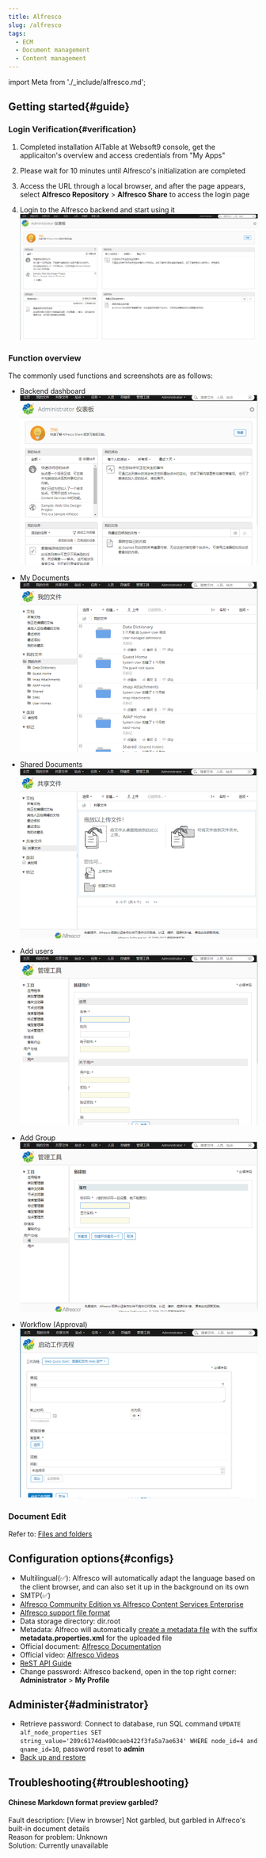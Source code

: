```yaml
---
title: Alfresco
slug: /alfresco
tags:
  - ECM
  - Document management
  - Content management
---
```


import Meta from './_include/alfresco.md';

<Meta name="meta" />


## Getting started{#guide}

### Login Verification{#verification}

1. Completed installation AITable at Websoft9 console, get the applicaiton's overview and access credentials from "My Apps"  

2. Please wait for 10 minutes until Alfresco's initialization are completed

3. Access the URL through a local browser, and after the page appears, select **Alfresco Repository** > **Alfresco Share** to access the login page

4. Login to the Alfresco backend and start using it
   ![](./assets/alfresco-consolegui-websoft9.png)


### Function overview

The commonly used functions and screenshots are as follows:

- Backend dashboard
  ![Alfresco Backend dashboard](./assets/alfresco-adminui-websoft9.png)

- My Documents
  ![Alfresco My Documents](./assets/alfresco-mydocs-websoft9.png)

- Shared Documents
  ![Alfresco Shared Documents](./assets/alfresco-sharedocs-websoft9.png)

- Add users
  ![Alfresco Add  users](./assets/alfresco-addusers-websoft9.png)

- Add Group
  ![Alfresco Add Group](./assets/alfresco-addgroup-websoft9.png)

- Workflow (Approval)
  ![Alfresco Workflow(Approval)](./assets/alfresco-workflow-websoft9.png)

### Document Edit

Refer to: [Files and folders](https://docs.alfresco.com/content-services/community/using/content/files-folders/)

## Configuration options{#configs}

- Multilingual(✅): Alfresco will automatically adapt the language based on the client browser, and can also set it up in the background on its own  
- SMTP(✅)  
- [Alfresco Community Edition vs Alfresco Content Services Enterprise](https://www.alfresco.com/alfresco-content-services-enterprise-vs-alfresco-community-edition)
- [Alfresco support file format](https://www.alfresco.com.cn/alfresco-formats)
- Data storage directory: dir.root
- Metadata: Alfreco will automatically [create a metadata file](https://docs.alfresco.com/content-services/latest/develop/repo-ext-points/metadata-extractors/) with the suffix **metadata.properties.xml** for the uploaded file  
- Official document: [Alfresco Documentation](https://docs.alfresco.com/content-services/community/using/content/) 
- Official video: [Alfresco Videos](https://docs.alfresco.com/content-services/latest/tutorial/video/)
- [ReST API Guide](https://docs.alfresco.com/content-services/latest/develop/rest-api-guide/)
- Change password: Alfresco backend, open in the top right corner: **Administrator** > **My Profile**

## Administer{#administrator}

- Retrieve password: Connect to database, run SQL command `UPDATE alf_node_properties SET string_value='209c6174da490caeb422f3fa5a7ae634' WHERE node_id=4 and qname_id=10`, password reset to **admin**
- [Back up and restore](https://docs.alfresco.com/content-services/community/admin/backup-restore/)

## Troubleshooting{#troubleshooting}

#### Chinese Markdown format preview garbled?

Fault description: [View in browser] Not garbled, but garbled in Alfreco's built-in document details  
Reason for problem: Unknown  
Solution: Currently unavailable  